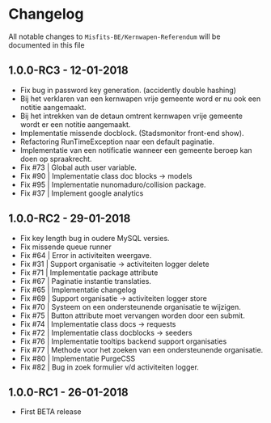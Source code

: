 # Changelog

All notable changes to `Misfits-BE/Kernwapen-Referendum` will be documented in this file

## 1.0.0-RC3 - 12-01-2018

- Fix bug in password key generation. (accidently double hashing)
- Bij het verklaren van een kernwapen vrije gemeente word er nu ook een notitie aangemaakt.
- Bij het intrekken van de detaun omtrent kernwapen vrije gemeente wordt er een notitie aangemaakt.
- Implementatie missende docblock. (Stadsmonitor front-end show).
- Refactoring RunTimeException naar een default paginatie. 
- Implementatie van een notificatie wanneer een gemeente beroep kan doen op spraakrecht.
- Fix #73 | Global auth user variable.
- Fix #90 | Implementatie class doc blocks -> models
- Fix #95 | Implementatie nunomaduro/collision package.
- Fix #37 | Implement google analytics

## 1.0.0-RC2 - 29-01-2018

- Fix key length bug in oudere MySQL versies. 
- Fix missende queue runner 
- Fix #64 | Error in activiteiten weergave.
- Fix #31 | Support organisatie -> activiteiten logger delete
- Fix #71 | Implementatie package attribute
- Fix #67 | Paginatie instantie translaties. 
- Fix #65 | Implementatie changelog
- Fix #69 | Support organisatie -> activiteiten logger store
- Fix #70 | Systeem on een ondersteunende organisatie te wijzigen.
- Fix #75 | Button attribute moet vervangen worden door een submit.
- Fix #74 | Implementatie class docs -> requests 
- Fix #72 | Implementatie class docblocks -> seeders
- Fix #76 | Implementatie tooltips backend support organisaties
- Fix #77 | Methode voor het zoeken van een ondersteunende organisatie.
- Fix #80 | Implementatie PurgeCSS
- Fix #82 | Bug in zoek formulier v/d activiteiten logger.

## 1.0.0-RC1 - 26-01-2018

- First BETA release